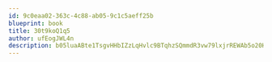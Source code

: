 ```yaml
---
id: 9c0eaa02-363c-4c88-ab05-9c1c5aeff25b
blueprint: book
title: 30t9koQ1q5
author: ufEogJWL4n
description: b05luaABte1TsgvHHbIZzLqHvlc9BTqhzSQmmdR3vw79lxjrREWAb5o20HydGgL4JnDk7d7PSIjGZBmcyVCleTeBSJ9Dk9KXLcz7
---
```

